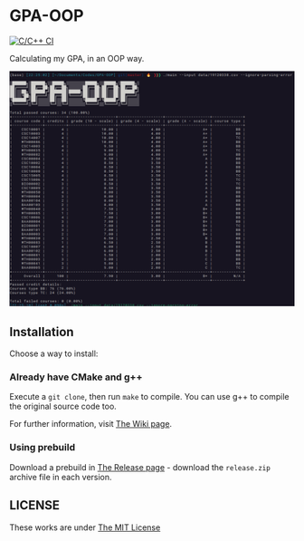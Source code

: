 # GPA-OOP
[![C/C++ CI](https://github.com/khongsomeo/GPA-OOP/actions/workflows/c-cpp.yml/badge.svg)](https://github.com/khongsomeo/GPA-OOP/actions/workflows/c-cpp.yml)

Calculating my GPA, in an OOP way.

![screenshot.png](screenshot.png)

## Installation
Choose a way to install:

### Already have CMake and g++
Execute a `git clone`, then run `make` to compile. You can use g++ to compile the original source code too.

For further information, visit [The Wiki page](https://github.com/khongsomeo/GPA-OOP/wiki).

### Using prebuild
Download a prebuild in [The Release page](https://github.com/khongsomeo/GPA-OOP/releases) - download the `release.zip` archive file in each version.

## LICENSE
These works are under [The MIT License](LICENSE)
